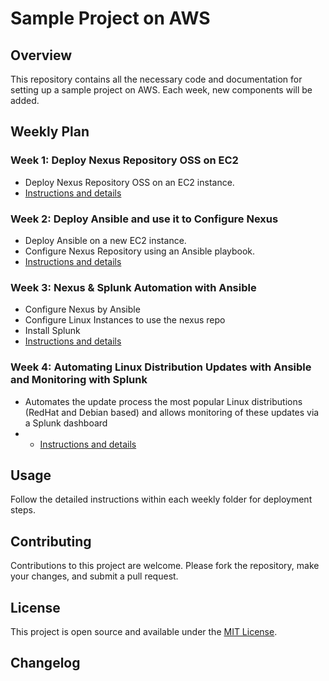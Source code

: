 # Sample Project on AWS

## Overview

This repository contains all the necessary code and documentation for setting up a sample project on AWS. Each week, new components will be added.

## Weekly Plan

### Week 1: Deploy Nexus Repository OSS on EC2

- Deploy Nexus Repository OSS on an EC2 instance.
- [Instructions and details](week1)

### Week 2: Deploy Ansible and use it to Configure Nexus

- Deploy Ansible on a new EC2 instance.
- Configure Nexus Repository using an Ansible playbook.
- [Instructions and details](week2)

### Week 3: Nexus & Splunk Automation with Ansible

- Configure Nexus by Ansible
- Configure Linux Instances to use the nexus repo
- Install Splunk
- [Instructions and details](week3)

### Week 4: Automating Linux Distribution Updates with Ansible and Monitoring with Splunk

- Automates the update process the most popular Linux distributions (RedHat and Debian based) and allows monitoring of these updates via a Splunk dashboard
- - [Instructions and details](week4)


## Usage

Follow the detailed instructions within each weekly folder for deployment steps.

## Contributing

Contributions to this project are welcome. Please fork the repository, make your changes, and submit a pull request.

## License

This project is open source and available under the [MIT License](LICENSE).

## Changelog



